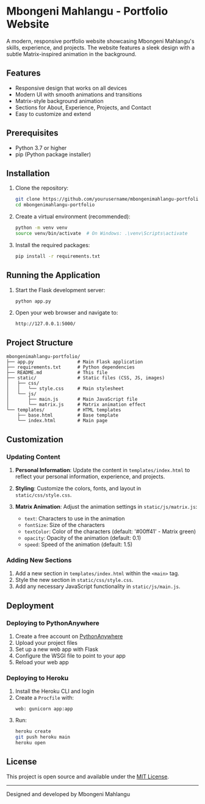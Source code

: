 # Mbongeni Mahlangu - Portfolio Website

A modern, responsive portfolio website showcasing Mbongeni Mahlangu's skills, experience, and projects. The website features a sleek design with a subtle Matrix-inspired animation in the background.

## Features

- Responsive design that works on all devices
- Modern UI with smooth animations and transitions
- Matrix-style background animation
- Sections for About, Experience, Projects, and Contact
- Easy to customize and extend

## Prerequisites

- Python 3.7 or higher
- pip (Python package installer)

## Installation

1. Clone the repository:
   ```bash
   git clone https://github.com/yourusername/mbongenimahlangu-portfolio.git
   cd mbongenimahlangu-portfolio
   ```

2. Create a virtual environment (recommended):
   ```bash
   python -m venv venv
   source venv/bin/activate  # On Windows: .\venv\Scripts\activate
   ```

3. Install the required packages:
   ```bash
   pip install -r requirements.txt
   ```

## Running the Application

1. Start the Flask development server:
   ```bash
   python app.py
   ```

2. Open your web browser and navigate to:
   ```
   http://127.0.0.1:5000/
   ```

## Project Structure

```
mbongenimahlangu-portfolio/
├── app.py                # Main Flask application
├── requirements.txt      # Python dependencies
├── README.md             # This file
├── static/               # Static files (CSS, JS, images)
│   ├── css/
│   │   └── style.css     # Main stylesheet
│   └── js/
│       ├── main.js       # Main JavaScript file
│       └── matrix.js     # Matrix animation effect
└── templates/            # HTML templates
    ├── base.html         # Base template
    └── index.html        # Main page
```

## Customization

### Updating Content

1. **Personal Information**: Update the content in `templates/index.html` to reflect your personal information, experience, and projects.

2. **Styling**: Customize the colors, fonts, and layout in `static/css/style.css`.

3. **Matrix Animation**: Adjust the animation settings in `static/js/matrix.js`:
   - `text`: Characters to use in the animation
   - `fontSize`: Size of the characters
   - `textColor`: Color of the characters (default: '#00ff41' - Matrix green)
   - `opacity`: Opacity of the animation (default: 0.1)
   - `speed`: Speed of the animation (default: 1.5)

### Adding New Sections

1. Add a new section in `templates/index.html` within the `<main>` tag.
2. Style the new section in `static/css/style.css`.
3. Add any necessary JavaScript functionality in `static/js/main.js`.

## Deployment

### Deploying to PythonAnywhere

1. Create a free account on [PythonAnywhere](https://www.pythonanywhere.com/)
2. Upload your project files
3. Set up a new web app with Flask
4. Configure the WSGI file to point to your app
5. Reload your web app

### Deploying to Heroku

1. Install the Heroku CLI and login
2. Create a `Procfile` with:
   ```
   web: gunicorn app:app
   ```
3. Run:
   ```bash
   heroku create
   git push heroku main
   heroku open
   ```

## License

This project is open source and available under the [MIT License](LICENSE).

---

Designed and developed by Mbongeni Mahlangu
